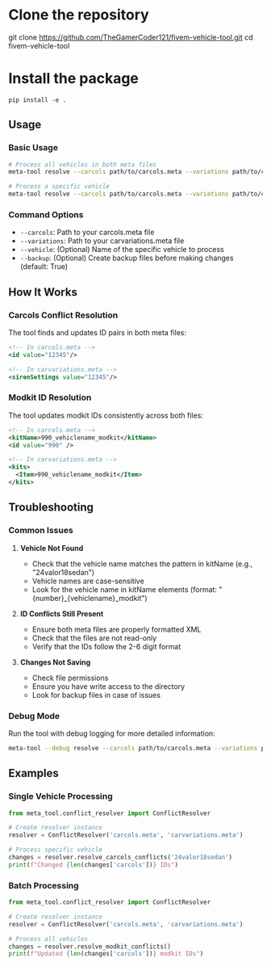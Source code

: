 # Clone the repository
git clone https://github.com/TheGamerCoder121/fivem-vehicle-tool.git
cd fivem-vehicle-tool

# Install the package
```
pip install -e .
```

## Usage

### Basic Usage

```bash
# Process all vehicles in both meta files
meta-tool resolve --carcols path/to/carcols.meta --variations path/to/carvariations.meta

# Process a specific vehicle
meta-tool resolve --carcols path/to/carcols.meta --variations path/to/carvariations.meta --vehicle 24valor18sedan
```

### Command Options

- `--carcols`: Path to your carcols.meta file
- `--variations`: Path to your carvariations.meta file
- `--vehicle`: (Optional) Name of the specific vehicle to process
- `--backup`: (Optional) Create backup files before making changes (default: True)

## How It Works

### Carcols Conflict Resolution

The tool finds and updates ID pairs in both meta files:

```xml
<!-- In carcols.meta -->
<id value="12345"/>

<!-- In carvariations.meta -->
<sirenSettings value="12345"/>
```

### Modkit ID Resolution

The tool updates modkit IDs consistently across both files:

```xml
<!-- In carcols.meta -->
<kitName>990_vehiclename_modkit</kitName>
<id value="990" />

<!-- In carvariations.meta -->
<kits>
  <Item>990_vehiclename_modkit</Item>
</kits>
```

## Troubleshooting

### Common Issues

1. **Vehicle Not Found**
   - Check that the vehicle name matches the pattern in kitName (e.g., "24valor18sedan")
   - Vehicle names are case-sensitive
   - Look for the vehicle name in kitName elements (format: "{number}_{vehiclename}_modkit")

2. **ID Conflicts Still Present**
   - Ensure both meta files are properly formatted XML
   - Check that the files are not read-only
   - Verify that the IDs follow the 2-6 digit format

3. **Changes Not Saving**
   - Check file permissions
   - Ensure you have write access to the directory
   - Look for backup files in case of issues

### Debug Mode

Run the tool with debug logging for more detailed information:

```bash
meta-tool --debug resolve --carcols path/to/carcols.meta --variations path/to/carvariations.meta
```

## Examples

### Single Vehicle Processing

```python
from meta_tool.conflict_resolver import ConflictResolver

# Create resolver instance
resolver = ConflictResolver('carcols.meta', 'carvariations.meta')

# Process specific vehicle
changes = resolver.resolve_carcols_conflicts('24valor18sedan')
print(f"Changed {len(changes['carcols'])} IDs")
```

### Batch Processing

```python
from meta_tool.conflict_resolver import ConflictResolver

# Create resolver instance
resolver = ConflictResolver('carcols.meta', 'carvariations.meta')

# Process all vehicles
changes = resolver.resolve_modkit_conflicts()
print(f"Updated {len(changes['carcols'])} modkit IDs")
